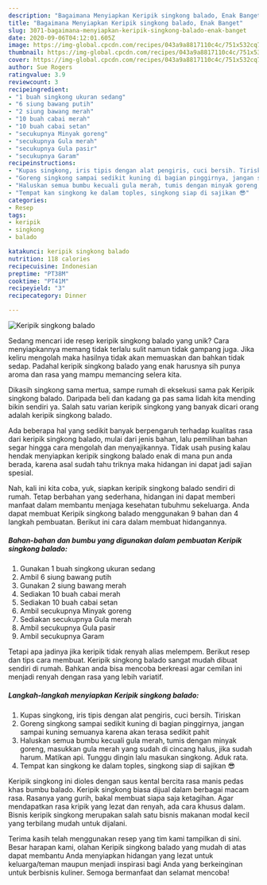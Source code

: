 ```yaml
---
description: "Bagaimana Menyiapkan Keripik singkong balado, Enak Banget"
title: "Bagaimana Menyiapkan Keripik singkong balado, Enak Banget"
slug: 3071-bagaimana-menyiapkan-keripik-singkong-balado-enak-banget
date: 2020-09-06T04:12:01.605Z
image: https://img-global.cpcdn.com/recipes/043a9a8817110c4c/751x532cq70/keripik-singkong-balado-foto-resep-utama.jpg
thumbnail: https://img-global.cpcdn.com/recipes/043a9a8817110c4c/751x532cq70/keripik-singkong-balado-foto-resep-utama.jpg
cover: https://img-global.cpcdn.com/recipes/043a9a8817110c4c/751x532cq70/keripik-singkong-balado-foto-resep-utama.jpg
author: Sue Rogers
ratingvalue: 3.9
reviewcount: 3
recipeingredient:
- "1 buah singkong ukuran sedang"
- "6 siung bawang putih"
- "2 siung bawang merah"
- "10 buah cabai merah"
- "10 buah cabai setan"
- "secukupnya Minyak goreng"
- "secukupnya Gula merah"
- "secukupnya Gula pasir"
- "secukupnya Garam"
recipeinstructions:
- "Kupas singkong, iris tipis dengan alat pengiris, cuci bersih. Tiriskan"
- "Goreng singkong sampai sedikit kuning di bagian pinggirnya, jangan sampai kuning semuanya karena akan terasa sedikit pahit"
- "Haluskan semua bumbu kecuali gula merah, tumis dengan minyak goreng, masukkan gula merah yang sudah di cincang halus, jika sudah harum. Matikan api. Tunggu dingin lalu masukan singkong. Aduk rata."
- "Tempat kan singkong ke dalam toples, singkong siap di sajikan 😎"
categories:
- Resep
tags:
- keripik
- singkong
- balado

katakunci: keripik singkong balado 
nutrition: 118 calories
recipecuisine: Indonesian
preptime: "PT38M"
cooktime: "PT41M"
recipeyield: "3"
recipecategory: Dinner

---
```



![Keripik singkong balado](https://img-global.cpcdn.com/recipes/043a9a8817110c4c/751x532cq70/keripik-singkong-balado-foto-resep-utama.jpg)

Sedang mencari ide resep keripik singkong balado yang unik? Cara menyiapkannya memang tidak terlalu sulit namun tidak gampang juga. Jika keliru mengolah maka hasilnya tidak akan memuaskan dan bahkan tidak sedap. Padahal keripik singkong balado yang enak harusnya sih punya aroma dan rasa yang mampu memancing selera kita.

Dikasih singkong sama mertua, sampe rumah di eksekusi sama pak Keripik singkong balado. Daripada beli dan kadang ga pas sama lidah kita mending bikin sendiri ya. Salah satu varian keripik singkong yang banyak dicari orang adalah keripik singkong balado.

Ada beberapa hal yang sedikit banyak berpengaruh terhadap kualitas rasa dari keripik singkong balado, mulai dari jenis bahan, lalu pemilihan bahan segar hingga cara mengolah dan menyajikannya. Tidak usah pusing kalau hendak menyiapkan keripik singkong balado enak di mana pun anda berada, karena asal sudah tahu triknya maka hidangan ini dapat jadi sajian spesial.


Nah, kali ini kita coba, yuk, siapkan keripik singkong balado sendiri di rumah. Tetap berbahan yang sederhana, hidangan ini dapat memberi manfaat dalam membantu menjaga kesehatan tubuhmu sekeluarga. Anda dapat membuat Keripik singkong balado menggunakan 9 bahan dan 4 langkah pembuatan. Berikut ini cara dalam membuat hidangannya.

<!--inarticleads1-->

##### Bahan-bahan dan bumbu yang digunakan dalam pembuatan Keripik singkong balado:

1. Gunakan 1 buah singkong ukuran sedang
1. Ambil 6 siung bawang putih
1. Gunakan 2 siung bawang merah
1. Sediakan 10 buah cabai merah
1. Sediakan 10 buah cabai setan
1. Ambil secukupnya Minyak goreng
1. Sediakan secukupnya Gula merah
1. Ambil secukupnya Gula pasir
1. Ambil secukupnya Garam


Tetapi apa jadinya jika keripik tidak renyah alias melempem. Berikut resep dan tips cara membuat. Keripik singkong balado sangat mudah dibuat sendiri di rumah. Bahkan anda bisa mencoba berkreasi agar cemilan ini menjadi renyah dengan rasa yang lebih variatif. 

<!--inarticleads2-->

##### Langkah-langkah menyiapkan Keripik singkong balado:

1. Kupas singkong, iris tipis dengan alat pengiris, cuci bersih. Tiriskan
1. Goreng singkong sampai sedikit kuning di bagian pinggirnya, jangan sampai kuning semuanya karena akan terasa sedikit pahit
1. Haluskan semua bumbu kecuali gula merah, tumis dengan minyak goreng, masukkan gula merah yang sudah di cincang halus, jika sudah harum. Matikan api. Tunggu dingin lalu masukan singkong. Aduk rata.
1. Tempat kan singkong ke dalam toples, singkong siap di sajikan 😎


Keripik singkong ini dioles dengan saus kental bercita rasa manis pedas khas bumbu balado. Keripik singkong biasa dijual dalam berbagai macam rasa. Rasanya yang gurih, bakal membuat siapa saja ketagihan. Agar mendapatkan rasa kripik yang lezat dan renyah, ada cara khusus dalam. Bisnis keripik singkong merupakan salah satu bisnis makanan modal kecil yang terbilang mudah untuk dijalani. 

Terima kasih telah menggunakan resep yang tim kami tampilkan di sini. Besar harapan kami, olahan Keripik singkong balado yang mudah di atas dapat membantu Anda menyiapkan hidangan yang lezat untuk keluarga/teman maupun menjadi inspirasi bagi Anda yang berkeinginan untuk berbisnis kuliner. Semoga bermanfaat dan selamat mencoba!
